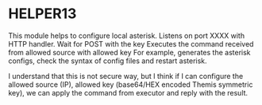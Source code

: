 # HELPER13

This module helps to configure local asterisk.
Listens on port XXXX with HTTP handler.
Wait for POST with the key
Executes the command received from allowed source with allowed key
For example, generates the asterisk configs, check the syntax of config files and restart asterisk.

I understand that this is not secure way, but I think if I can configure the allowed source (IP), allowed key (base64/HEX encoded Themis symmetric key), we can apply the command from executor and reply with the result.

